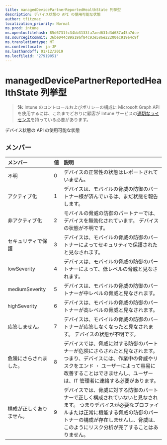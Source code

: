 ```yaml
---
title: managedDevicePartnerReportedHealthState 列挙型
description: デバイス状態の API の使用可能な状態
author: tfitzmac
localization_priority: Normal
ms.prod: intune
ms.openlocfilehash: 85d6731fc34bb3133fa7aed631d3d687a45a7dce
ms.sourcegitcommit: 36be044c89a19af84c93e586e22200ec919e4c9f
ms.translationtype: MT
ms.contentlocale: ja-JP
ms.lasthandoff: 01/12/2019
ms.locfileid: "27919051"
---
```

# <a name="manageddevicepartnerreportedhealthstate-enum-type"></a>managedDevicePartnerReportedHealthState 列挙型

> **注:** Intune のコントロールおよびポリシーの構成に Microsoft Graph API を使用するには、これまでどおりに顧客が Intune サービスの[適切なライセンス](https://go.microsoft.com/fwlink/?linkid=839381)を持っている必要があります。

デバイス状態の API の使用可能な状態
## <a name="members"></a>メンバー
|メンバー|値|説明|
|:---|:---|:---|
|不明|0|デバイスの正常性の状態はレポートされていません。|
|アクティブ化|1|デバイスは、モバイルの脅威の防御のパートナー様が済んでいるは、まだ状態を報告します。|
|非アクティブ化|2|モバイルの脅威の防御のパートナーでは、デバイスを無効化されています。 デバイスの状態が不明です。|
|セキュリティで保護|3|デバイスは、モバイルの脅威の防御のパートナーによってセキュリティで保護されたと見なされます。|
|lowSeverity|4|デバイスは、モバイルの脅威の防御のパートナーによって、低レベルの脅威と見なされます。|
|mediumSeverity|5|デバイスは、モバイルの脅威の防御のパートナーが中レベルの脅威と見なされます。|
|highSeverity|6|デバイスは、モバイルの脅威の防御のパートナーが高レベルの脅威と見なされます。|
|応答しません。|7|デバイスは、モバイルの脅威の防御のパートナーが応答しなくなったと見なされます。 デバイスの状態が不明です。|
|危険にさらされました。|8|デバイスでは、脅威に対する防御のパートナーが危険にさらされたと見なされます。 つまり、デバイスには、作業中の脅威やリスクをエンド ・ ユーザーによって容易に改善することはできませんし、ユーザーは、IT 管理者に連絡する必要があります。|
|構成が正しくありません。|9|デバイスでは、脅威に対する防御のパートナーで正しく構成されていないと見なされます。 つまりデバイスが必要なプロファイルまたは正常に機能する脅威の防御のパートナーの構成が存在しませんし、脅威は、このようにリスク分析が完了することはありません。|



